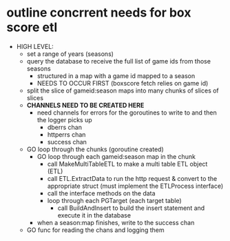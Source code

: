 # outline concrrent needs for box score etl
- HIGH LEVEL:
    - set a range of years (seasons)
    - query the database to receive the full list of game ids from those seasons
        - structured in a map with a game id mapped to a season
        - NEEDS TO OCCUR FIRST (boxscore fetch relies on game id)
    - split the slice of gameid:season maps into many chunks of slices of slices
    - <b>CHANNELS NEED TO BE CREATED HERE</b>
        - need channels for errors for the goroutines to write to and then the logger picks up
            - dberrs chan
            - httperrs chan
            - success chan
    - GO loop through the chunks (goroutine created)
        - GO loop through each gameid:season map in the chunk
            - call MakeMultiTableETL to make a multi table ETL object (ETL)
            - call ETL.ExtractData to run the http request & convert to the appropriate struct (must implement the ETLProcess interface)
            - call the interface methods on the data
            - loop through each PGTarget (each target table)
                - call BuildAndInsert to build the insert statement and execute it in the database
        - when a season:map finishes, write to the success chan
    - GO func for reading the chans and logging them


